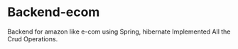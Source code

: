 # Backend-ecom
Backend for amazon like e-com using Spring, hibernate
Implemented All the Crud Operations.
